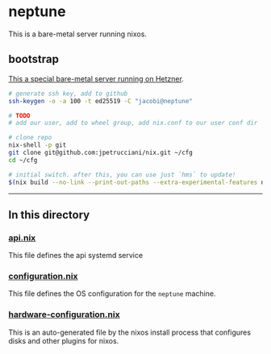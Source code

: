 # neptune

This is a bare-metal server running nixos.

## bootstrap

[This a special bare-metal server running on Hetzner](https://nixos.wiki/wiki/Install_NixOS_on_Hetzner_Online).

```bash
# generate ssh key, add to github
ssh-keygen -o -a 100 -t ed25519 -C "jacobi@neptune"

# TODO
# add our user, add to wheel group, add nix.conf to our user conf dir

# clone repo
nix-shell -p git
git clone git@github.com:jpetrucciani/nix.git ~/cfg
cd ~/cfg

# initial switch. after this, you can use just `hms` to update!
$(nix build --no-link --print-out-paths --extra-experimental-features nix-command --extra-experimental-features flakes ~/cfg#hmx.neptune)/bin/switch
```

---

## In this directory

### [api.nix](./api.nix)

This file defines the api systemd service

### [configuration.nix](./configuration.nix)

This file defines the OS configuration for the `neptune` machine.

### [hardware-configuration.nix](./hardware-configuration.nix)

This is an auto-generated file by the nixos install process that configures disks and other plugins for nixos.
